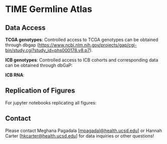 # TIME Germline Atlas

## Data Access

**TCGA genotypes**: Controlled access to TCGA genotypes can be obtained through dbgap (https://www.ncbi.nlm.nih.gov/projects/gap/cgi-bin/study.cgi?study_id=phs000178.v8.p7).

**ICB genotypes**: Controlled access to ICB cohorts and corresponding data can be obtained through dbGaP:

**ICB RNA**: 

## Replication of Figures
For jupyter notebooks replicating all figures:

## Contact

Please contact Meghana Pagadala [mpagadal@health.ucsd.edu] or Hannah Carter [hkcarter@health.ucsd.edu] for data inquiries or other questions!

